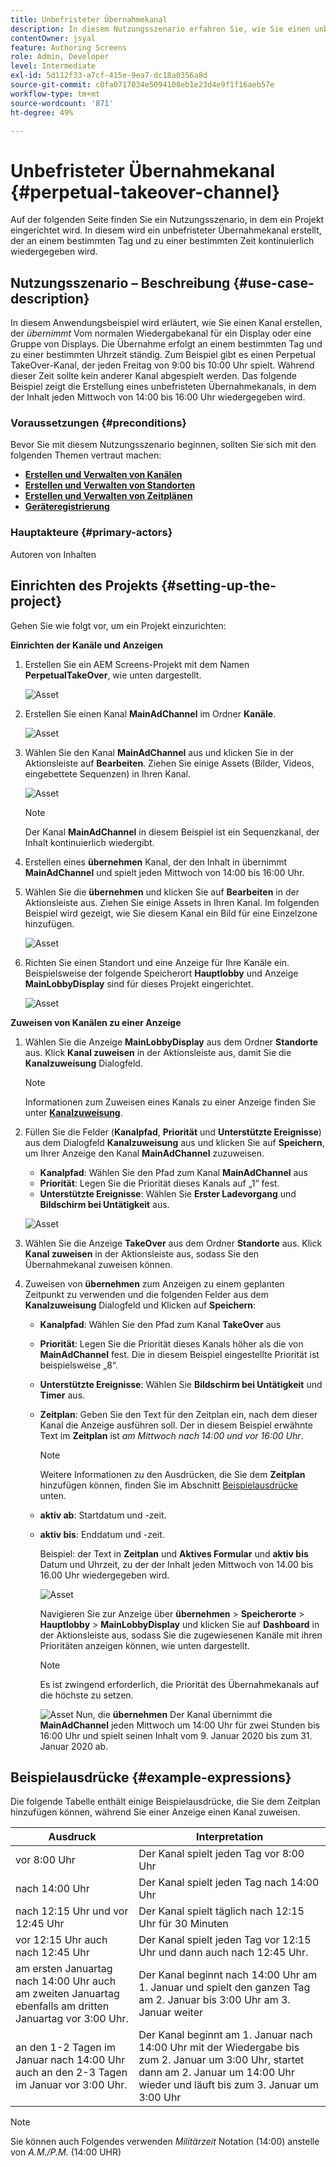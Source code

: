 ```yaml
---
title: Unbefristeter Übernahmekanal
description: In diesem Nutzungsszenario erfahren Sie, wie Sie einen unbefristeten Übernahmekanal erstellen.
contentOwner: jsyal
feature: Authoring Screens
role: Admin, Developer
level: Intermediate
exl-id: 5d112f33-a7cf-415e-9ea7-dc18a0356a8d
source-git-commit: c0fa0717034e5094108eb1e23d4e9f1f16aeb57e
workflow-type: tm+mt
source-wordcount: '871'
ht-degree: 49%

---
```


# Unbefristeter Übernahmekanal {#perpetual-takeover-channel}

Auf der folgenden Seite finden Sie ein Nutzungsszenario, in dem ein Projekt eingerichtet wird. In diesem wird ein unbefristeter Übernahmekanal erstellt, der an einem bestimmten Tag und zu einer bestimmten Zeit kontinuierlich wiedergegeben wird.

## Nutzungsszenario – Beschreibung {#use-case-description}

In diesem Anwendungsbeispiel wird erläutert, wie Sie einen Kanal erstellen, der *übernimmt* Vom normalen Wiedergabekanal für ein Display oder eine Gruppe von Displays. Die Übernahme erfolgt an einem bestimmten Tag und zu einer bestimmten Uhrzeit ständig.
Zum Beispiel gibt es einen Perpetual TakeOver-Kanal, der jeden Freitag von 9:00 bis 10:00 Uhr spielt. Während dieser Zeit sollte kein anderer Kanal abgespielt werden. Das folgende Beispiel zeigt die Erstellung eines unbefristeten Übernahmekanals, in dem der Inhalt jeden Mittwoch von 14:00 bis 16:00 Uhr wiedergegeben wird.

### Voraussetzungen {#preconditions}

Bevor Sie mit diesem Nutzungsszenario beginnen, sollten Sie sich mit den folgenden Themen vertraut machen:

* **[Erstellen und Verwalten von Kanälen](managing-channels.md)**
* **[Erstellen und Verwalten von Standorten](managing-locations.md)**
* **[Erstellen und Verwalten von Zeitplänen](managing-schedules.md)**
* **[Geräteregistrierung](device-registration.md)**

### Hauptakteure {#primary-actors}

Autoren von Inhalten

## Einrichten des Projekts {#setting-up-the-project}

Gehen Sie wie folgt vor, um ein Projekt einzurichten:

**Einrichten der Kanäle und Anzeigen**

1. Erstellen Sie ein AEM Screens-Projekt mit dem Namen **PerpetualTakeOver**, wie unten dargestellt.

   ![Asset](assets/p_usecase1.png)

1. Erstellen Sie einen Kanal **MainAdChannel** im Ordner **Kanäle**.

   ![Asset](assets/p_usecase2.png)

1. Wählen Sie den Kanal **MainAdChannel** aus und klicken Sie in der Aktionsleiste auf **Bearbeiten**. Ziehen Sie einige Assets (Bilder, Videos, eingebettete Sequenzen) in Ihren Kanal.

   ![Asset](assets/p_usecase3.png)


   >[!NOTE]
   >Der Kanal **MainAdChannel** in diesem Beispiel ist ein Sequenzkanal, der Inhalt kontinuierlich wiedergibt.

1. Erstellen eines **übernehmen** Kanal, der den Inhalt in übernimmt **MainAdChannel** und spielt jeden Mittwoch von 14:00 bis 16:00 Uhr.

1. Wählen Sie die **übernehmen** und klicken Sie auf **Bearbeiten** in der Aktionsleiste aus. Ziehen Sie einige Assets in Ihren Kanal. Im folgenden Beispiel wird gezeigt, wie Sie diesem Kanal ein Bild für eine Einzelzone hinzufügen.

   ![Asset](assets/p_usecase4.png)

1. Richten Sie einen Standort und eine Anzeige für Ihre Kanäle ein. Beispielsweise der folgende Speicherort **Hauptlobby** und Anzeige **MainLobbyDisplay** sind für dieses Projekt eingerichtet.

   ![Asset](assets/p_usecase5.png)

**Zuweisen von Kanälen zu einer Anzeige**

1. Wählen Sie die Anzeige **MainLobbyDisplay** aus dem Ordner **Standorte** aus. Klick **Kanal zuweisen** in der Aktionsleiste aus, damit Sie die **Kanalzuweisung** Dialogfeld.

   >[!NOTE]
   >Informationen zum Zuweisen eines Kanals zu einer Anzeige finden Sie unter **[Kanalzuweisung](channel-assignment.md)**.

1. Füllen Sie die Felder (**Kanalpfad**, **Priorität** und **Unterstützte Ereignisse**) aus dem Dialogfeld **Kanalzuweisung** aus und klicken Sie auf **Speichern**, um Ihrer Anzeige den Kanal **MainAdChannel** zuzuweisen.

   * **Kanalpfad**: Wählen Sie den Pfad zum Kanal **MainAdChannel** aus
   * **Priorität**: Legen Sie die Priorität dieses Kanals auf „1“ fest.
   * **Unterstützte Ereignisse**: Wählen Sie **Erster Ladevorgang** und **Bildschirm bei Untätigkeit** aus.

   ![Asset](assets/p_usecase6.png)

1. Wählen Sie die Anzeige **TakeOver** aus dem Ordner **Standorte** aus. Klick **Kanal zuweisen** in der Aktionsleiste aus, sodass Sie den Übernahmekanal zuweisen können.

1. Zuweisen von **übernehmen** zum Anzeigen zu einem geplanten Zeitpunkt zu verwenden und die folgenden Felder aus dem **Kanalzuweisung** Dialogfeld und Klicken auf **Speichern**:

   * **Kanalpfad**: Wählen Sie den Pfad zum Kanal **TakeOver** aus
   * **Priorität**: Legen Sie die Priorität dieses Kanals höher als die von **MainAdChannel** fest. Die in diesem Beispiel eingestellte Priorität ist beispielsweise „8“.
   * **Unterstützte Ereignisse**: Wählen Sie **Bildschirm bei Untätigkeit** und **Timer** aus.
   * **Zeitplan**: Geben Sie den Text für den Zeitplan ein, nach dem dieser Kanal die Anzeige ausführen soll. Der in diesem Beispiel erwähnte Text im **Zeitplan** ist *am Mittwoch nach 14:00 und vor 16:00 Uhr*.

     >[!NOTE]
     >Weitere Informationen zu den Ausdrücken, die Sie dem **Zeitplan** hinzufügen können, finden Sie im Abschnitt [Beispielausdrücke](#example-expressions) unten.
   * **aktiv ab**: Startdatum und -zeit.
   * **aktiv bis**: Enddatum und -zeit.

     Beispiel: der Text in **Zeitplan** und **Aktives Formular** und **aktiv bis** Datum und Uhrzeit, zu der der Inhalt jeden Mittwoch von 14.00 bis 16.00 Uhr wiedergegeben wird.


     ![Asset](assets/p_usecase7.png)

     Navigieren Sie zur Anzeige über **übernehmen** > **Speicherorte** > **Hauptlobby** > **MainLobbyDisplay** und klicken Sie auf **Dashboard** in der Aktionsleiste aus, sodass Sie die zugewiesenen Kanäle mit ihren Prioritäten anzeigen können, wie unten dargestellt.

     >[!NOTE]
     >Es ist zwingend erforderlich, die Priorität des Übernahmekanals auf die höchste zu setzen.

     ![Asset](assets/p_usecase8.png)
Nun, die **übernehmen** Der Kanal übernimmt die **MainAdChannel** jeden Mittwoch um 14:00 Uhr für zwei Stunden bis 16:00 Uhr und spielt seinen Inhalt vom 9. Januar 2020 bis zum 31. Januar 2020 ab.

## Beispielausdrücke {#example-expressions}

Die folgende Tabelle enthält einige Beispielausdrücke, die Sie dem Zeitplan hinzufügen können, während Sie einer Anzeige einen Kanal zuweisen.

| **Ausdruck** | **Interpretation** |
|---|---|
| vor 8:00 Uhr | Der Kanal spielt jeden Tag vor 8:00 Uhr |
| nach 14:00 Uhr | Der Kanal spielt jeden Tag nach 14:00 Uhr |
| nach 12:15 Uhr und vor 12:45 Uhr | Der Kanal spielt täglich nach 12:15 Uhr für 30 Minuten |
| vor 12:15 Uhr auch nach 12:45 Uhr | Der Kanal spielt jeden Tag vor 12:15 Uhr und dann auch nach 12:45 Uhr. |
| am ersten Januartag nach 14:00 Uhr auch am zweiten Januartag ebenfalls am dritten Januartag vor 3:00 Uhr. | Der Kanal beginnt nach 14:00 Uhr am 1. Januar und spielt den ganzen Tag am 2. Januar bis 3:00 Uhr am 3. Januar weiter |
| an den 1-2 Tagen im Januar nach 14:00 Uhr auch an den 2-3 Tagen im Januar vor 3:00 Uhr. | Der Kanal beginnt am 1. Januar nach 14:00 Uhr mit der Wiedergabe bis zum 2. Januar um 3:00 Uhr, startet dann am 2. Januar um 14:00 Uhr wieder und läuft bis zum 3. Januar um 3:00 Uhr |

>[!NOTE]
>
>Sie können auch Folgendes verwenden _Militärzeit_ Notation (14:00) anstelle von *A.M./P.M.* (14:00 UHR)
